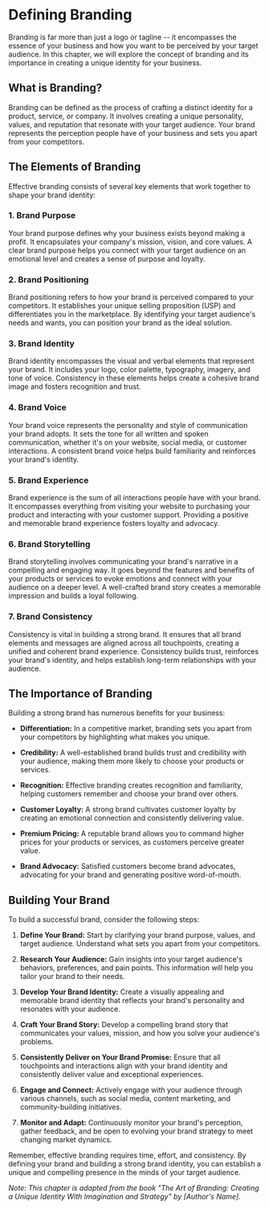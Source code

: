 Defining Branding
============================

Branding is far more than just a logo or tagline -- it encompasses the essence of your business and how you want to be perceived by your target audience. In this chapter, we will explore the concept of branding and its importance in creating a unique identity for your business.

What is Branding?
-----------------

Branding can be defined as the process of crafting a distinct identity for a product, service, or company. It involves creating a unique personality, values, and reputation that resonate with your target audience. Your brand represents the perception people have of your business and sets you apart from your competitors.

The Elements of Branding
------------------------

Effective branding consists of several key elements that work together to shape your brand identity:

### 1. Brand Purpose

Your brand purpose defines why your business exists beyond making a profit. It encapsulates your company's mission, vision, and core values. A clear brand purpose helps you connect with your target audience on an emotional level and creates a sense of purpose and loyalty.

### 2. Brand Positioning

Brand positioning refers to how your brand is perceived compared to your competitors. It establishes your unique selling proposition (USP) and differentiates you in the marketplace. By identifying your target audience's needs and wants, you can position your brand as the ideal solution.

### 3. Brand Identity

Brand identity encompasses the visual and verbal elements that represent your brand. It includes your logo, color palette, typography, imagery, and tone of voice. Consistency in these elements helps create a cohesive brand image and fosters recognition and trust.

### 4. Brand Voice

Your brand voice represents the personality and style of communication your brand adopts. It sets the tone for all written and spoken communication, whether it's on your website, social media, or customer interactions. A consistent brand voice helps build familiarity and reinforces your brand's identity.

### 5. Brand Experience

Brand experience is the sum of all interactions people have with your brand. It encompasses everything from visiting your website to purchasing your product and interacting with your customer support. Providing a positive and memorable brand experience fosters loyalty and advocacy.

### 6. Brand Storytelling

Brand storytelling involves communicating your brand's narrative in a compelling and engaging way. It goes beyond the features and benefits of your products or services to evoke emotions and connect with your audience on a deeper level. A well-crafted brand story creates a memorable impression and builds a loyal following.

### 7. Brand Consistency

Consistency is vital in building a strong brand. It ensures that all brand elements and messages are aligned across all touchpoints, creating a unified and coherent brand experience. Consistency builds trust, reinforces your brand's identity, and helps establish long-term relationships with your audience.

The Importance of Branding
--------------------------

Building a strong brand has numerous benefits for your business:

* **Differentiation:** In a competitive market, branding sets you apart from your competitors by highlighting what makes you unique.

* **Credibility:** A well-established brand builds trust and credibility with your audience, making them more likely to choose your products or services.

* **Recognition:** Effective branding creates recognition and familiarity, helping customers remember and choose your brand over others.

* **Customer Loyalty:** A strong brand cultivates customer loyalty by creating an emotional connection and consistently delivering value.

* **Premium Pricing:** A reputable brand allows you to command higher prices for your products or services, as customers perceive greater value.

* **Brand Advocacy:** Satisfied customers become brand advocates, advocating for your brand and generating positive word-of-mouth.

Building Your Brand
-------------------

To build a successful brand, consider the following steps:

1. **Define Your Brand:** Start by clarifying your brand purpose, values, and target audience. Understand what sets you apart from your competitors.

2. **Research Your Audience:** Gain insights into your target audience's behaviors, preferences, and pain points. This information will help you tailor your brand to their needs.

3. **Develop Your Brand Identity:** Create a visually appealing and memorable brand identity that reflects your brand's personality and resonates with your audience.

4. **Craft Your Brand Story:** Develop a compelling brand story that communicates your values, mission, and how you solve your audience's problems.

5. **Consistently Deliver on Your Brand Promise:** Ensure that all touchpoints and interactions align with your brand identity and consistently deliver value and exceptional experiences.

6. **Engage and Connect:** Actively engage with your audience through various channels, such as social media, content marketing, and community-building initiatives.

7. **Monitor and Adapt:** Continuously monitor your brand's perception, gather feedback, and be open to evolving your brand strategy to meet changing market dynamics.

Remember, effective branding requires time, effort, and consistency. By defining your brand and building a strong brand identity, you can establish a unique and compelling presence in the minds of your target audience.

*Note: This chapter is adapted from the book "The Art of Branding: Creating a Unique Identity With Imagination and Strategy" by \[Author's Name\].*
